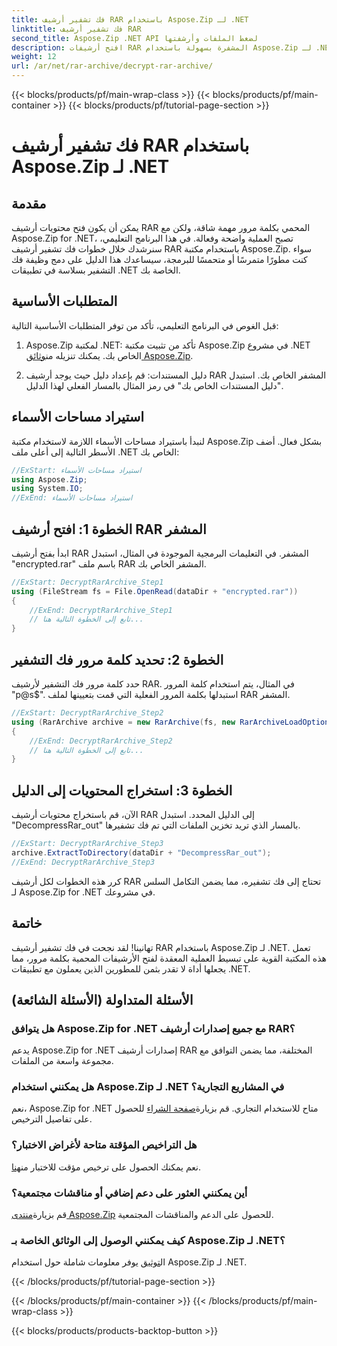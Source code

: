 ```yaml
---
title: فك تشفير أرشيف RAR باستخدام Aspose.Zip لـ .NET
linktitle: فك تشفير أرشيف RAR
second_title: Aspose.Zip .NET API لضغط الملفات وأرشفتها
description: افتح أرشيفات RAR المشفرة بسهولة باستخدام Aspose.Zip لـ .NET. اتبع دليلنا خطوة بخطوة للتكامل السلس وفك التشفير الفعال.
weight: 12
url: /ar/net/rar-archive/decrypt-rar-archive/
---
```


{{< blocks/products/pf/main-wrap-class >}}
{{< blocks/products/pf/main-container >}}
{{< blocks/products/pf/tutorial-page-section >}}

# فك تشفير أرشيف RAR باستخدام Aspose.Zip لـ .NET


## مقدمة

يمكن أن يكون فتح محتويات أرشيف RAR المحمي بكلمة مرور مهمة شاقة، ولكن مع Aspose.Zip for .NET، تصبح العملية واضحة وفعالة. في هذا البرنامج التعليمي، سنرشدك خلال خطوات فك تشفير أرشيف RAR باستخدام مكتبة Aspose.Zip. سواء كنت مطورًا متمرسًا أو متحمسًا للبرمجة، سيساعدك هذا الدليل على دمج وظيفة فك التشفير بسلاسة في تطبيقات .NET الخاصة بك.

## المتطلبات الأساسية

قبل الغوص في البرنامج التعليمي، تأكد من توفر المتطلبات الأساسية التالية:

1.  Aspose.Zip لمكتبة .NET: تأكد من تثبيت مكتبة Aspose.Zip في مشروع .NET الخاص بك. يمكنك تنزيله من[وثائق Aspose.Zip](https://reference.aspose.com/zip/net/).

2. دليل المستندات: قم بإعداد دليل حيث يوجد أرشيف RAR المشفر الخاص بك. استبدل "دليل المستندات الخاص بك" في رمز المثال بالمسار الفعلي لهذا الدليل.

## استيراد مساحات الأسماء

لنبدأ باستيراد مساحات الأسماء اللازمة لاستخدام مكتبة Aspose.Zip بشكل فعال. أضف الأسطر التالية إلى أعلى ملف .NET الخاص بك:

```csharp
//ExStart: استيراد مساحات الأسماء
using Aspose.Zip;
using System.IO;
//ExEnd: استيراد مساحات الأسماء
```

## الخطوة 1: افتح أرشيف RAR المشفر

ابدأ بفتح أرشيف RAR المشفر. في التعليمات البرمجية الموجودة في المثال، استبدل "encrypted.rar" باسم ملف RAR المشفر الخاص بك.

```csharp
//ExStart: DecryptRarArchive_Step1
using (FileStream fs = File.OpenRead(dataDir + "encrypted.rar"))
{
    //ExEnd: DecryptRarArchive_Step1
    // تابع إلى الخطوة التالية هنا...
}
```

## الخطوة 2: تحديد كلمة مرور فك التشفير

حدد كلمة مرور فك التشفير لأرشيف RAR. في المثال، يتم استخدام كلمة المرور "p@s$". استبدلها بكلمة المرور الفعلية التي قمت بتعيينها لملف RAR المشفر.

```csharp
//ExStart: DecryptRarArchive_Step2
using (RarArchive archive = new RarArchive(fs, new RarArchiveLoadOptions() { DecryptionPassword = "p@s$" }))
{
    //ExEnd: DecryptRarArchive_Step2
    // تابع إلى الخطوة التالية هنا...
}
```

## الخطوة 3: استخراج المحتويات إلى الدليل

الآن، قم باستخراج محتويات أرشيف RAR إلى الدليل المحدد. استبدل "DecompressRar_out" بالمسار الذي تريد تخزين الملفات التي تم فك تشفيرها.

```csharp
//ExStart: DecryptRarArchive_Step3
archive.ExtractToDirectory(dataDir + "DecompressRar_out");
//ExEnd: DecryptRarArchive_Step3
```

كرر هذه الخطوات لكل أرشيف RAR تحتاج إلى فك تشفيره، مما يضمن التكامل السلس لـ Aspose.Zip for .NET في مشروعك.

## خاتمة

تهانينا! لقد نجحت في فك تشفير أرشيف RAR باستخدام Aspose.Zip لـ .NET. تعمل هذه المكتبة القوية على تبسيط العملية المعقدة لفتح الأرشيفات المحمية بكلمة مرور، مما يجعلها أداة لا تقدر بثمن للمطورين الذين يعملون مع تطبيقات .NET.

## الأسئلة المتداولة (الأسئلة الشائعة)

### هل يتوافق Aspose.Zip for .NET مع جميع إصدارات أرشيف RAR؟
يدعم Aspose.Zip for .NET إصدارات أرشيف RAR المختلفة، مما يضمن التوافق مع مجموعة واسعة من الملفات.

### هل يمكنني استخدام Aspose.Zip لـ .NET في المشاريع التجارية؟
 نعم، Aspose.Zip for .NET متاح للاستخدام التجاري. قم بزيارة[صفحة الشراء](https://purchase.aspose.com/buy) للحصول على تفاصيل الترخيص.

### هل التراخيص المؤقتة متاحة لأغراض الاختبار؟
 نعم يمكنك الحصول على ترخيص مؤقت للاختبار من[هنا](https://purchase.aspose.com/temporary-license/).

### أين يمكنني العثور على دعم إضافي أو مناقشات مجتمعية؟
 قم بزيارة[منتدى Aspose.Zip](https://forum.aspose.com/c/zip/37) للحصول على الدعم والمناقشات المجتمعية.

### كيف يمكنني الوصول إلى الوثائق الخاصة بـ Aspose.Zip لـ .NET؟
 ال[توثيق](https://reference.aspose.com/zip/net/) يوفر معلومات شاملة حول استخدام Aspose.Zip لـ .NET.

{{< /blocks/products/pf/tutorial-page-section >}}

{{< /blocks/products/pf/main-container >}}
{{< /blocks/products/pf/main-wrap-class >}}

{{< blocks/products/products-backtop-button >}}
